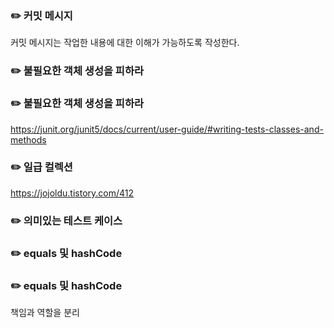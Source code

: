 ### ✏️ 커밋 메시지

커밋 메시지는 작업한 내용에 대한 이해가 가능하도록 작성한다.


### ✏️ 불필요한 객체 생성을 피하라

### ✏️ 불필요한 객체 생성을 피하라

https://junit.org/junit5/docs/current/user-guide/#writing-tests-classes-and-methods

### ✏️ 일급 컬렉션

https://jojoldu.tistory.com/412


### ✏️ 의미있는 테스트 케이스


### ✏️ equals 및 hashCode 


### ✏️ equals 및 hashCode
책임과 역할을 분리

